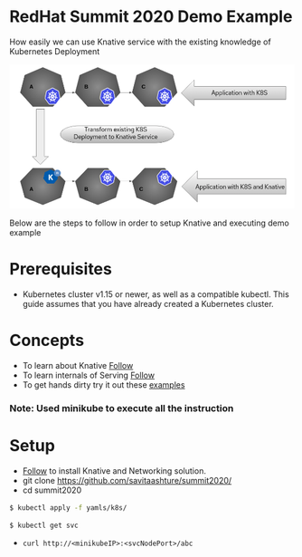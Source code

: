 # RedHat Summit 2020 Demo Example

How easily we can use Knative service with the existing knowledge of Kubernetes Deployment

![Image description](./images/demo.png)

Below are the steps to follow in order to setup Knative and executing demo example

# Prerequisites
* Kubernetes cluster v1.15 or newer, as well as a compatible kubectl. This guide assumes that you have already created a Kubernetes cluster.

# Concepts
* To learn about Knative [Follow](https://knative.dev/docs/)
* To learn internals of Serving [Follow](https://knative.dev/docs/serving/)
* To get hands dirty try it out these [examples](https://knative.dev/docs/serving/samples/)

### Note: Used minikube to execute all the instruction

# Setup
* [Follow](https://knative.dev/docs/install/any-kubernetes-cluster/#installing-the-serving-component) to install Knative and Networking solution.
* git clone https://github.com/savitaashture/summit2020/
* cd summit2020
```bash
$ kubectl apply -f yamls/k8s/
```
```bash
$ kubectl get svc
```
* `curl http://<minikubeIP>:<svcNodePort>/abc`

